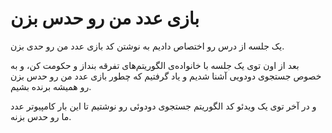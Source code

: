# بازی عدد من رو حدس بزن

یک جلسه از درس رو اختصاص دادیم به نوشتن کد بازی عدد من رو حدی بزن. 


بعد از اون توی یک جلسه با خانواده‌ی الگوریتم‌های تفرقه بنداز و حکومت کن، و به خصوص جستجوی دودویی 
آشنا شدیم و یاد گرفتیم که چطور بازی عدد من رو حدس بزن رو همیشه برنده بشیم.

و در آخر توی یک ویدئو کد الگوریتم جستجوی دودوئی رو نوشتیم تا این بار کامپیوتر عدد ما رو حدس بزنه. 
